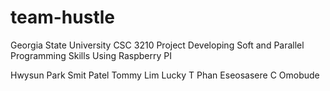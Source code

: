 # team-hustle

Georgia State University CSC 3210 Project
Developing Soft and Parallel Programming Skills Using Raspberry PI

Hwysun Park
Smit Patel
Tommy Lim
Lucky T Phan
Eseosasere C Omobude
